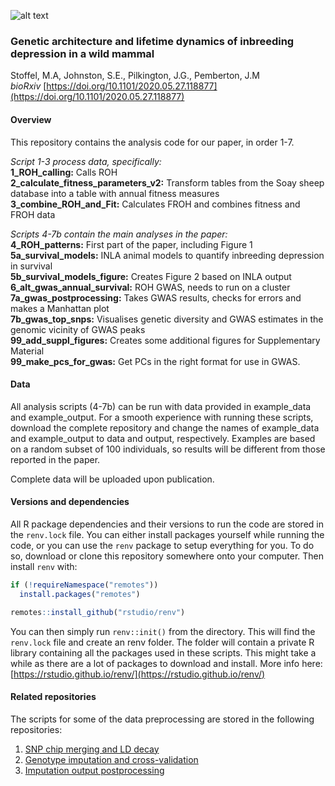 ![alt text](https://github.com/mastoffel/uncarved_blog/tree/master/public/images/mum_lamb.jpg?raw=true)


### Genetic architecture and lifetime dynamics of inbreeding depression in a wild mammal
Stoffel, M.A, Johnston, S.E., Pilkington, J.G., Pemberton, J.M  
*bioRxiv* [https://doi.org/10.1101/2020.05.27.118877](https://doi.org/10.1101/2020.05.27.118877)  

#### Overview   
This repository contains the analysis code for our paper, in order 1-7.  

*Script 1-3 process data, specifically:*  
**1_ROH_calling:** Calls ROH  
**2_calculate_fitness_parameters_v2:** Transform tables from the Soay sheep database into a table with annual fitness measures  
**3_combine_ROH_and_Fit:** Calculates FROH and combines fitness and FROH data

*Scripts 4-7b contain the main analyses in the paper:*  
**4_ROH_patterns:** First part of the paper, including Figure 1  
**5a_survival_models:** INLA animal models to quantify inbreeding depression in survival  
**5b_survival_models_figure:** Creates Figure 2 based on INLA output  
**6_alt_gwas_annual_survival:** ROH GWAS, needs to run on a cluster  
**7a_gwas_postprocessing:** Takes GWAS results, checks for errors and makes a Manhattan plot    
**7b_gwas_top_snps:** Visualises genetic diversity and GWAS estimates in the genomic vicinity of GWAS peaks  
**99_add_suppl_figures:** Creates some additional figures for Supplementary Material  
**99_make_pcs_for_gwas:** Get PCs in the right format for use in GWAS.  

#### Data
All analysis scripts (4-7b) can be run with data provided in example_data and example_output. For a smooth experience with running these scripts, download the complete repository and change the names of example_data and example_output to data and output, respectively. Examples are based on a random subset of 100 individuals, so results will be different from those reported in the paper.

Complete data will be uploaded upon publication.  

#### Versions and dependencies
All R package dependencies and their versions to run the code are stored in the `renv.lock` file. You can either install packages yourself while running the code, or you can use the `renv` package to setup everything for you. To do so, download or clone this repository somewhere onto your computer. Then install `renv` with:

```r
if (!requireNamespace("remotes"))
  install.packages("remotes")

remotes::install_github("rstudio/renv")
```

You can then simply run `renv::init()` from the directory. This will find the `renv.lock` file and create an renv folder. The folder will contain a private R library containing all the packages used in these scripts. This might take a while as there are a lot of packages to download and install. More info here: [https://rstudio.github.io/renv/](https://rstudio.github.io/renv/)


#### Related repositories
The scripts for some of the data preprocessing are stored in the following repositories:
1) [SNP chip merging and LD decay](https://github.com/mastoffel/sheep)
2) [Genotype imputation and cross-validation](https://github.com/mastoffel/imputation_eddie)
3) [Imputation output postprocessing](https://github.com/mastoffel/imputation_mac)

